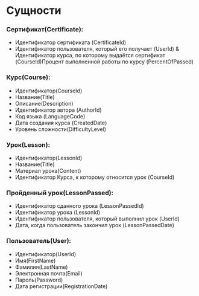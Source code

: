 # Сущности

### Сертификат(Certificate):

* Идентификатор сертификата (CertificateId)
* Идентификатор пользователя, который его получает (UserId)
& Идентификатор курса, по которому выдаётся сертификат (CourseId)Процент выполненной работы по курсу (PercentOfPassed) 

### Курс(Course): 

* Идентификатор(CourseId)
* Название(Title)
* Описание(Description)
* Идентификатор автора (AuthorId)
* Код языка (LanguageCode)
* Дата создания курса (CreatedDate)
* Уровень сложности(DifficultyLevel)

### Урок(Lesson): 

* Идентификатор(LessonId)
* Название(Title)
* Материал урока(Content)
* Идентификатор Курса, к которому относится урок (CourseId)

### Пройденный урок(LessonPassed):

* Идентификатор сданного урока (LessonPassedId)
* Идентификатор урока (LessonId)
* Идентификатор пользователя, который выполнил урок (UserId)
* Дата, когда пользователь закончил урок (LessonPassedDate)

### Пользователь(User):

* Идентификатор(UserId)
* Имя(FirstName)
* Фамилия(LastName)
* Электронная почта(Email)
* Пароль(Password)
* Дата регистрации(RegistrationDate)
